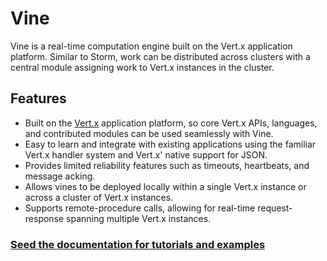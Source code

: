Vine
====

Vine is a real-time computation engine built on the Vert.x application platform.
Similar to Storm, work can be distributed across clusters with a central module
assigning work to Vert.x instances in the cluster.

## Features
* Built on the [Vert.x](http://vertx.io/) application platform, so core Vert.x
  APIs, languages, and contributed modules can be used seamlessly with Vine.
* Easy to learn and integrate with existing applications using the familiar
  Vert.x handler system and Vert.x' native support for JSON.
* Provides limited reliability features such as timeouts, heartbeats, and
  message acking.
* Allows vines to be deployed locally within a single Vert.x instance or across
  a cluster of Vert.x instances.
* Supports remote-procedure calls, allowing for real-time request-response
  spanning multiple Vert.x instances.

### [Seed the documentation for tutorials and examples](https://github.com/kuujo/vertx-vine/wiki/Vine)
